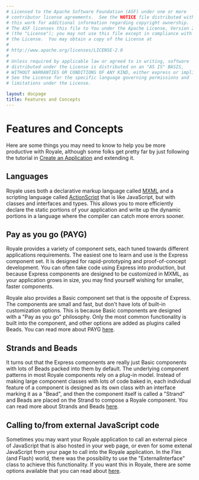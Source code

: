 ```yaml
---
# Licensed to the Apache Software Foundation (ASF) under one or more
# contributor license agreements.  See the NOTICE file distributed with
# this work for additional information regarding copyright ownership.
# The ASF licenses this file to You under the Apache License, Version 2.0
# (the "License"); you may not use this file except in compliance with
# the License.  You may obtain a copy of the License at
# 
# http://www.apache.org/licenses/LICENSE-2.0
# 
# Unless required by applicable law or agreed to in writing, software
# distributed under the License is distributed on an "AS IS" BASIS,
# WITHOUT WARRANTIES OR CONDITIONS OF ANY KIND, either express or implied.
# See the License for the specific language governing permissions and
# limitations under the License.

layout: docpage
title: Features and Concepts
---
```


# Features and Concepts

Here are some things you may need to know to help you be more productive with Royale, although some folks get pretty far by just following the tutorial in [Create an Application](Create%20An%20Application.html) and extending it.

## Languages

Royale uses both a declarative markup language called [MXML](Welcome/Features/MXML.html) and a scripting language called [ActionScript](Welcome/Features/AS3.html) that is like JavaScript, but with classes and interfaces and types.  This allows you to more efficiently declare the static portions of your application and write up the dynamic portions in a language where the compiler can catch more errors sooner.

## Pay as you go (PAYG)

Royale provides a variety of component sets, each tuned towards different applications requirements.  The easiest one to learn and use is the Express component set.  It is designed for rapid-prototyping and proof-of-concept development.  You can often take code using Express into production, but because Express components are designed to be customized in MXML, as your application grows in size, you may find yourself wishing for smaller, faster components.

Royale also provides a Basic component set that is the opposite of Express.  The components are small and fast, but don't have lots of built-in customization options.  This is because Basic components are designed with a "Pay as you go" philosophy.  Only the most common functionality is built into the component, and other options are added as plugins called Beads.  You can read more about PAYG [here](Welcome/Features/PAYG.html).

## Strands and Beads

It turns out that the Express components are really just Basic components with lots of Beads packed into them by default.  The underlying component patterns in most Royale components rely on a plug-in model.  Instead of making large component classes with lots of code baked in, each individual feature of a component is designed as its own class with an interface marking it as a "Bead", and then the component itself is called a "Strand" and Beads are placed on the Strand to compose a Royale component.  You can read more about Strands and Beads [here](Welcome/Features/Strands%20and%20Beads.html).

## Calling to/from external JavaScript code

Sometimes you may want your Royale application to call an external piece of JavaScript that is also hosted in your web page, or even for some extenal JavaScript from your page to call into the Royale application. In the Flex (and Flash) world, there was the possibility to use the "ExternalInterface" class to achieve this functionality. If you want this in Royale, there are some options available that you can read about [here](Welcome/Features/external-interface.html).

